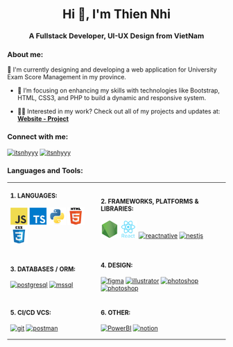 <h1 align="center">Hi 👋, I'm Thien Nhi</h1>
<h3 align="center">A Fullstack Developer, UI-UX Design from VietNam</h3>

<h3>About me: </h3>
🔭 I'm currently designing and developing a web application for University Exam Score Management in my province.

- 🌱 I’m focusing on enhancing my skills with technologies like Bootstrap, HTML, CSS3, and PHP to build a dynamic and responsive system.

- 👨‍💻 Interested in my work? Check out all of my projects and updates at: [**Website - Project**](https://github.com/2itsnhyyy/Website-Project.git)

<h3>Connect with me:</h3>
<p align="left">
<a href="https://fb.com/itsnhyyy" target="blank"><img align="center" src="https://raw.githubusercontent.com/rahuldkjain/github-profile-readme-generator/master/src/images/icons/Social/facebook.svg" alt="itsnhyyy" height="30" width="40" /></a>
<a href="https://instagram.com/itsnhyyy" target="blank"><img align="center" src="https://raw.githubusercontent.com/rahuldkjain/github-profile-readme-generator/master/src/images/icons/Social/instagram.svg" alt="itsnhyyy" height="30" width="40" /></a>
</p>

<h3 align="left">Languages and Tools:</h3>

<table>
<tr>
<td>
  
#### 1. LANGUAGES:
[<img src="https://raw.githubusercontent.com/devicons/devicon/master/icons/javascript/javascript-original.svg" alt="javascript" width="40" height="40"/>](https://developer.mozilla.org/en-US/docs/Web/JavaScript)
[<img src="https://raw.githubusercontent.com/devicons/devicon/master/icons/typescript/typescript-original.svg" alt="typescript" width="40" height="40"/>](https://www.typescriptlang.org/)
[<img src="https://raw.githubusercontent.com/devicons/devicon/master/icons/python/python-original.svg" alt="python" width="40" height="40"/>](https://www.python.org)
[<img src="https://raw.githubusercontent.com/devicons/devicon/master/icons/html5/html5-original-wordmark.svg" alt="html5" width="40" height="40"/>](https://www.w3.org/html/)
[<img src="https://raw.githubusercontent.com/devicons/devicon/master/icons/css3/css3-original-wordmark.svg" alt="css3" width="40" height="40"/>](https://www.w3schools.com/css/)
</td>
<td>
  
#### 2. FRAMEWORKS, PLATFORMS & LIBRARIES:
[<img src="https://raw.githubusercontent.com/github/explore/80688e429a7d4ef2fca1e82350fe8e3517d3494d/topics/nodejs/nodejs.png" alt="nodejs" width="40" height="40"/>](https://nodejs.org)
[<img src="https://raw.githubusercontent.com/devicons/devicon/master/icons/react/react-original-wordmark.svg" alt="react" width="40" height="40"/>](https://reactjs.org/)
[<img src="https://reactnative.dev/img/header_logo.svg" alt="reactnative" width="40" height="40"/>](https://reactnative.dev/)
[<img src="https://nestjs.com/img/logo-small.svg" alt="nestjs" width="40" height="40"/>](https://nestjs.com/)

</td>
</tr>
<tr>
<td>
  
#### 3. DATABASES / ORM:
[<img src="https://www.postgresql.org/media/img/about/press/elephant.png" alt="postgresql" width="40" height="40"/>]([https://www.postgresql.org/])
[<img src="https://www.svgrepo.com/show/303229/microsoft-sql-server-logo.svg" alt="mssql" width="40" height="40"/>](https://www.microsoft.com/en-us/sql-server)

</td>
<td>

#### 4. DESIGN:
[<img src="https://www.vectorlogo.zone/logos/figma/figma-icon.svg" alt="figma" width="40" height="40"/>](https://www.figma.com/)
[<img src="https://www.vectorlogo.zone/logos/adobe_illustrator/adobe_illustrator-icon.svg" alt="illustrator" width="40" height="40"/>](https://www.adobe.com/in/products/illustrator.html)
[<img src="https://th.bing.com/th?id=OSAAS.7F34B6871FC320DC9A07CEE1A931250E&w=72&h=72&c=17&rs=1&o=6&dpr=2&pid=5.1" alt="photoshop" width="40" height="40"/>](https://www.photoshop.com/en)
[<img src="https://th.bing.com/th?id=OSAAS.EB97D457B4655D7F60FBC08ADEA64E8C&w=72&h=72&c=17&rs=1&o=6&dpr=2&pid=5.1" alt="photoshop" width="40" height="40"/>](https://www.photoshop.com/en)

</td>
</tr>
<tr>
<td>
  
#### 5. CI/CD VCS:
[<img src="https://www.vectorlogo.zone/logos/git-scm/git-scm-icon.svg" alt="git" width="40" height="40"/>](https://git-scm.com/)
[<img src="https://www.vectorlogo.zone/logos/getpostman/getpostman-icon.svg" alt="postman" width="40" height="40"/>](https://postman.com)

</td>
<td>

#### 6. OTHER:
[<img src="https://th.bing.com/th?id=OSK.a7177a97eea720a74a2020d18260a6a0&w=46&h=46&c=11&rs=1&qlt=80&o=6&dpr=2&pid=SANGAM" alt="PowerBI" width="40" height="40"/>](https://git-scm.com/)
[<img src="https://th.bing.com/th?q=Notion+PNG&w=50&h=50&c=7&rs=1&p=0&o=5&dpr=2&pid=1.7&mkt=en-WW&cc=VN&setlang=en&adlt=strict&t=1" alt="notion" width="40" height="40"/>](https://www.notion.so/)

</td>
</tr>
</table>   
